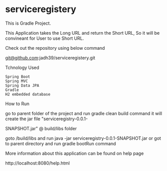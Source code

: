 # serviceregistery

This is Gradle Project.

This Application takes the Long URL and return the Short URL, So it will be convineant for User to use Short URL.

Check out the repository using below command

git@github.com:jadh39/serviceregistery.git

Tchnology Used

    Spring Boot
    Spring MVC
    Spring Data JPA
    Gradle
    H2 embedded database

How to Run

go to parent folder of the project and run gradle clean build command it will create the jar file "serviceregistry-0.0.1-

SNAPSHOT.jar" @ build/libs folder

goto /build/libs and run java -jar serviceregistry-0.0.1-SNAPSHOT.jar or got to parent directory and run gradle bootRun command

More information about this application can be found on help page 

http://localhost:8080/help.html

 

 

 

